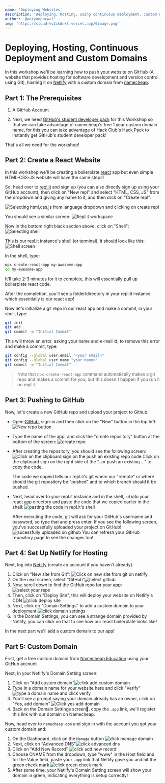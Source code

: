 ```yaml
---
name: 'Deploying Websites'
description: 'Deploying, hosting, using continuous deployment, custom domains and more'
author: '@aaryanporwal'
img: 'https://cloud-kv2ikdnkl.vercel.app/0image.png'
---
```


# Deploying, Hosting, Continuous Deployment and Custom Domains

In this workshop we'll be learning how to push your website on GitHub (A website that provides hosting for software development and version control using Git), hosting it on [Netlify](https://www.netlify.com) with a custom domain from [namecheap](https://www.namecheap.com).

## Part 1: The Prerequisites

1. A GitHub Account

2. Next, we need [GitHub's student developer pack](https://education.github.com/pack) for this Workshop so that we can take advantage of namecheap's free 1 year custom domain name, for this you can take advantage of Hack Club's [Hack Pack](https://toolbox.hackclub.com/hack_pack) to instantly get GitHub's student developer pack!

That's all we need for the workshop!

## Part 2: Create a React Website

In this workshop we'll be creating a boilerplate [react](https://reactjs.org) app but even simple HTML-CSS-JS website will have the same steps!

So, head over to [repl.it](https://repl.it) and sign up (you can also directly sign up using your GitHub account), then click on "New repl" and select "HTML, CSS, JS" from the dropdown and giving any name to it, and then click on "Create repl".

![Selecting html,css,js from language dropdown and clicking on create repl](https://cloud-cmhr0swki.vercel.app/0image.png)

You should see a similar screen:
![Repl.it workspace](https://cloud-8bei8bskq.vercel.app/0image.png)

Now in the bottom right black section above, click on "Shell":
![Selecting shell](https://cloud-jalq6znct.vercel.app/0image.png)

This is our repl.it instance's shell (or terminal), it should look like this:
![Shell screen](https://cloud-ifryxtexs.vercel.app/0image.png)

In the shell, type:

```sh
npx create-react-app my-awesome-app
cd my-awesome-app
``` 
It'll take 2-3 minutes for it to complete, this will essentially pull up boilerplate react code.

After the completion, you'll see a folder/directory in your repl.it instance which essentially is our react app!

Now let's initialize a git repo in our react app and make a commit, in your shell, type:

```sh
git init
git add .
git commit -m "Initial Commit"
```
This will throw an error, asking your name and e-mail id, to remove this error and make a commit, type:

```sh
git config --global user.email "<your email>"
git config --global user.name "your name>"
git commit -m "Initial Commit"
```

> Note that `npx create-react-app` command automatically makes a git repo and makes a commit for you, but this doesn't happen if you run it on repl.it

## Part 3: Pushing to GitHub

Now, let's create a new GitHub repo and upload your project to Github.

* Open [GitHub](https://www.github.com), sign-in and then click on the "New" button in the top left:
![New repo button](https://cloud-6hzctbqps.vercel.app/0image.png)

* Type the name of the app, and click the "create repository" button at the bottom of the screen:
![create repo](https://cloud-81cltkvfk.vercel.app/0image.png)

* After creating the repository, you should see the following screen:
	![Click on the clipboard sign on the push an existing repo code](https://cloud-98lmwa0ha.vercel.app/0image.png)
	Click on the clipboard sign on the right side of the "..or push an existing ..." to copy the code.

	The code we copied tells our repl.it's git where our "remote" or where should the git repository be "pushed" and to which branch should it be pushed.

* Next, head over to your repl.it instance and in the shell, `cd` into your react app directory and paste the code that we copied earlier in the shell:
![pasting the code in repl.it's shell](https://cloud-5tga58lvb.vercel.app/0image.png)

	After executing the code, git will ask for your GitHub's username and password, so type that and press enter.
	If you see the following screen, you've successfully uploaded your project on GitHub!
	![sucessfully uploaded on github](https://cloud-6q9f57u0d.vercel.app/0image.png)
You can refresh your GitHub repository page to see the changes too!

## Part 4: Set Up Netlify for Hosting

Next, log into [Netlify](www.netlify.com) (create an account if you haven’t already).

1. Click on “New site from Git”:
![Click on new site from git on netlify](https://cloud-ipr3ko8bo.vercel.app/0screenshot_2020-12-28_at_12.42.02_am.png)
2. On the next screen, select “GitHub”![select github](https://cloud-3p29symvo.vercel.app/0image.png)
3. Now, scroll down to find the GitHub repo for your app: ![select your repo](https://cloud-4jyvvb08t.vercel.app/0image.png)
4. Then, click on "Deploy Site", this will deploy your website on Netlify's CDN ![click deploy site](https://cloud-1lhe4c42f.vercel.app/0image.png)
5. Next, click on "Domain Settings" to add a custom domain to your deployment ![click domain settings](https://cloud-pdrxlnmln.vercel.app/0image.png)
6. In the Domain Settings, you can see a strange domain provided by Netlify, you can click on that to see how our react boilerplate looks like!

In the next part we'll add a custom domain to our app!

## Part 5: Custom Domain

First, get a free custom domain from [Namecheap Education](https://nc.me) using your GitHub account

Next, In your Netlify's Domain Setting screen:

1. Click on "Add custom domain"![click add custom domain](https://cloud-lsa9p1n9s.vercel.app/0image.png)
2. Type in a domain name for your website here and click "Verify" ![type a domain name and click verify](https://cloud-27kvllkf3.vercel.app/0image.png)
3. You'll see a prompt saying your domain already has an owner, click on "Yes, add domain" ![Click yes add domain](https://cloud-aywdrainn.vercel.app/0image.png)
4. Back on the Domain Settings screen, copy the `.app` link, we'll register this link with our domain on Namecheap.

Now, head over to `namecheap.com` and sign in with the account you got your custom domain and:

1. On the Dashboard, click on the `Manage` button ![click manage domain](https://cloud-7f5s0mcm5.vercel.app/0image.png)
2. Next, click on "Advanced DNS"![click advanced dns](https://cloud-b73r79wje.vercel.app/0image.png)
3. Click on "Add New Record" ![click add new record](https://cloud-fwd4l8geb.vercel.app/0image.png)
4. Choose CNAME from the dropdown, type "www" in the Host field and for the Value field, paste your `.app` link that Netlify gave you and hit the green check mark.![click green check mark](https://cloud-lt99artli.vercel.app/0image.png)
5. After some time, your Netlify's Domain Setting screen will show your domain in green, indicating everything is setup correctly!